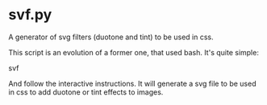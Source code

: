 # svf.py
A generator of svg filters (duotone and tint) to be used in css. 

This script is an evolution of a former one, that used bash. It's 
quite simple:

svf

And follow the interactive instructions. It will generate a svg file
to be used in css to add duotone or tint effects to images.
